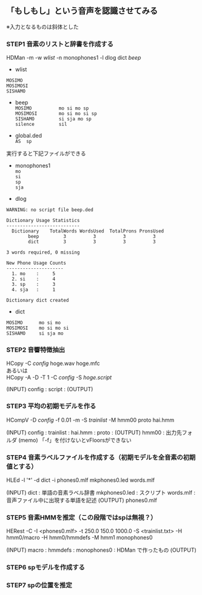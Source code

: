 ## 「もしもし」という音声を認識させてみる

※入力となるものは斜体とした  

### STEP1 音素のリストと辞書を作成する

HDMan -m -w *wlist* -n monophones1 -l dlog dict *beep*

* wlist
```
MOSIMO 
MOSIMOSI
SISHAMO
```

* beep  
`MOSIMO          mo si mo sp`  
`MOSIMOSI        mo si mo si sp`  
`SISHAMO         si sja mo sp`  
`silence         sil`  

* global.ded  
`AS  sp`

実行すると下記ファイルができる  

* monophones1  
`mo`  
`si`  
`sp`  
`sja`  

* dlog 
```
WARNING: no script file beep.ded

Dictionary Usage Statistics
---------------------------
  Dictionary    TotalWords WordsUsed  TotalProns PronsUsed
        beep         3          3          3          3
        dict         3          3          3          3

3 words required, 0 missing

New Phone Usage Counts
---------------------
  1. mo    :     5
  2. si    :     4
  3. sp    :     3
  4. sja   :     1

Dictionary dict created
```
* dict 
```
MOSIMO      mo si mo
MOSIMOSI	mo si mo si  
SISHAMO     si sja mo
```

### STEP2 音響特徴抽出

HCopy -C *config* hoge.wav hoge.mfc  
あるいは  
HCopy -A -D -T 1 -C *config* -S *hoge.script*  

 (INPUT)
   config : 
   script : 
 (OUTPUT)


### STEP3 平均の初期モデルを作る

HCompV -D *config* -f 0.01 -m -S *trainlist* -M hmm00 proto hai.hmm

 (INPUT)
   config : 
   trainlist : 
   hai.hmm : 
   proto : 
 (OUTPUT)
   hmm00 : 出力先フォルダ
 (memo)
   「-f」を付けないとvFloorsができない

### STEP4 音素ラベルファイルを作成する（初期モデルを全音素の初期値とする）

HLEd -l '*' -d dict -i phones0.mlf mkphones0.led words.mlf

 (INPUT)
   dict : 単語の音素ラベル辞書
   mkphones0.led : スクリプト
   words.mlf : 音声ファイル中に出現する単語を記述
 (OUTPUT)
   phones0.mlf

### STEP5 音素HMMを推定（この段階ではspは無視？）

HERest -C <config> -I <phones0.mlf> -t 250.0 150.0 1000.0 -S <trainlist.txt>
       -H hmm0/macro
       -H hmm0/hmmdefs
       -M hmm1 monophones0

 (INPUT)
   macro : 
   hmmdefs : 
   monophones0 : HDMan で作ったもの
 (OUTPUT)

### STEP6 spモデルを作成する

### STEP7 spの位置を推定
